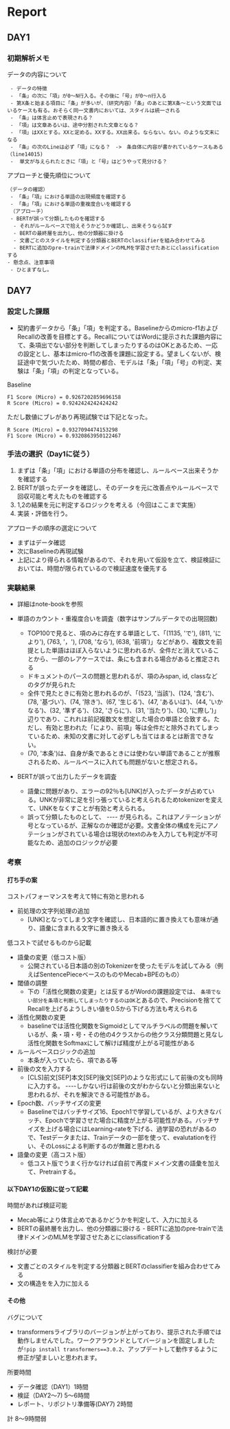 # Report

## DAY1
### 初期解析メモ

データの内容について
```
 - データの特徴
 - 「条」の次に「項」が0〜N行入る。その後に「号」が0〜n行入る
 - 第X条と始まる項目に「条」が多いが、（研究内容）「条」のあとに第X条〜という文面ではいるケースも有る。おそらく同一文書内においては、スタイルは統一される
 - 「条」は体言止めで表現される？
 - 「項」は文章あるいは、途中分割された文章となる？
 - 「項」はXXとする。XXと定める。XXする。XX出来る。ならない。ない。のような文末になる
 - 「条」の次のLineは必ず「項」になる？　->　条自体に内容が書かれているケースもある（line14015)
 -  単文が与えられたときに「項」と「号」はどうやって見分ける？
``` 

アプローチと優先順位について
```
（データの確認）
 - 「条」「項」における単語の出現頻度を確認する
 - 「条」「項」における単語の重複度合いを確認する
 （アプローチ）
 - BERTが誤って分類したものを確認する
  - それがルールベースで拾えそうかどうか確認し、出来そうなら試す
  - BERTの最終層を出力し、他の分類器に掛ける  
  - 文書ごとのスタイルを判定する分類器とBERTのclassifierを組み合わせてみる
  - BERTに追加のpre-trainで法律ドメインのMLMを学習させたあとにclassificationする
- 懸念点、注意事項
 - ひとまずなし。
 ```

## DAY7

### 設定した課題
- 契約書データから「条」「項」を判定する。Baselineからのmicro-f1およびRecallの改善を目標とする。RecallについてはWordに提示された課題内容にて、条項出でない部分を判断してしまったりするのはOKとあるため、一応の設定とし、基本はmicro-f1の改善を課題に設定する。望ましくないが、検証途中で気づいたため、時間の都合、モデルは「条」「項」「号」の判定、実験は「条」「項」の判定となっている。

Baseline
```
F1 Score (Micro) = 0.9267202859696158
R Score (Micro) = 0.9242424242424242
```
ただし数値にブレがあり再現試験では下記となった。
```
R Score (Micro) = 0.9327094474153298
F1 Score (Micro) = 0.9320863950122467
```

### 手法の選択（Day1に従う）
 1. まずは「条」「項」における単語の分布を確認し、ルールベース出来そうかを確認する
 2. BERTが誤ったデータを確認し、そのデータを元に改善点やルールベースで回収可能と考えたものを確認する
 3. 1,2の結果を元に判定するロジックを考える（今回はここまで実施）
 4. 実装・評価を行う。
 
 アプローチの順序の選定について
 - まずはデータ確認
 - 次にBaselineの再現試験
 - 上記により得られる情報があるので、それを用いて仮設を立て、検証検証においては、時間が限られているので検証速度を優先する



### 実験結果

- 詳細はnote-bookを参照
- 単語のカウント・重複度合いを調査（数字はサンプルデータでの出現回数)
  - TOP100で見ると、項のみに存在する単語として、「(1135, 'で'), (811, 'により'), (763, '，'), (708, 'なら'), (638, '前項')」などがあり、複数文を前提とした単語はほぼ入らないように思われるが、全件だと消えていることから、一部のレアケースでは、条にも含まれる場合があると推定される
  - ドキュメントのパースの問題と思われるが、項のみspan, id, classなどのタグが見られた
  - 全件で見たときに有効と思われるのが、「(523, '当該')、(124, '含む')、(78, '基づい')、(74, '除き')、(67, '生じる')、(47, 'あるいは')、(44, 'いかなる')、(32, '準ずる')、(32, 'さらに')、(31, '当たり')、(30, 'に際し')」辺りであり、これれは前記複数文を想定した場合の単語と合致する。ただし、有効と思われた「により、前項」等は全件だと除外されてしまっているため、未知の文書に対して必ずしも当てはまるとは断言できない。
  - (70, '本条')は、自身が条であるときには使わない単語であることが推察されるため、ルールベースに入れても問題がないと想定される。

  
- BERTが誤って出力したデータを調査
  - 語彙に問題があり、エラーの92％も[UNK]が入ったデータが占めている。UNKが非常に足を引っ張っていると考えられるためtokenizerを変えて、UNKをなくすことが有効と考えられる。
  - 誤って分類したものとして、 ---- が見られる。これはアノテーションが号となっているが、正解なのか確認が必要。文書全体の構成を元にアノテーションがされている場合は現状のtextのみを入力しても判定が不可能なため、追加のロジックが必要

### 考察

####  打ち手の案

コストパフォーマンスを考えて特に有効と思われる
- 前処理の文字列処理の追加
  - [UNK]となってしまう文字を確認し、日本語的に置き換えても意味が通り、語彙に含まれる文字に置き換える

低コストで試せるものから記載
- 語彙の変更（低コスト版）
  - 公開されている日本語の別のTokenizerを使ったモデルを試してみる（例えばSentencePieceベースのものやMecab+BPEのもの）
- 閾値の調整
  - 下の「活性化関数の変更」とは反するがWordの課題設定では、 `条項でない部分を条項と判断してしまったりするのはOK`とあるので、Precisionを捨ててRecallを上げるようしきい値を0.5から下げる方法も考えられる
- 活性化関数の変更
  - baselineでは活性化関数をSigmoidとしてマルチラベルの問題を解いているが、条・項・号・その他の4クラスからの他クラス分類問題と見なし活性化関数をSoftmaxにして解けば精度が上がる可能性がある
- ルールベースロジックの追加
  - 本条が入っていたら、項である等
- 前後の文を入力する
  - [CLS]前文[SEP]本文[SEP]後文[SEP]のような形式にして前後の文も同時に入力する。  ----しかない行は前後の文がわからないと分類出来ないと思われるが、それを解決できる可能性がある。
- Epoch数、バッチサイズの変更
  - Baselineではバッチサイズ16、Epoch1で学習しているが、より大きなバッチ、Epochで学習させた場合に精度が上がる可能性がある。バッチサイズを上げる場合にはLearning-rateを下げる、過学習の恐れがあるので、Testデータまたは、Trainデータの一部を使って、evalutationを行い、そのLossによる判断するのが無難と思われる
- 語彙の変更（高コスト版） 
  - 低コスト版でうまく行かなければ自前で再度ドメイン文書の語彙を加えて、Pretrainする。
  
#### 以下DAY1の仮設に従って記載

時間があれば検証可能

- Mecab等により体言止めであるかどうかを判定して、入力に加える
- BERTの最終層を出力し、他の分類器に掛ける  - BERTに追加のpre-trainで法律ドメインのMLMを学習させたあとにclassificationする

検討が必要

- 文書ごとのスタイルを判定する分類器とBERTのclassifierを組み合わせてみる
- 文の構造をを入力に加える

#### その他

バグについて
- transformersライブラリのバージョンが上がっており、提示された手順では動作しませんでした。ワークアラウンドとしてバージョンを固定しましたが`!pip install transformers==3.0.2`、アップデートして動作するように修正が望ましいと思われます。

所要時間
- データ確認（DAY1）1時間
- 検証（DAY2〜7) 5〜6時間
- レポート、リポジトリ準備等(DAY7) 2時間

計 8〜9時間弱
